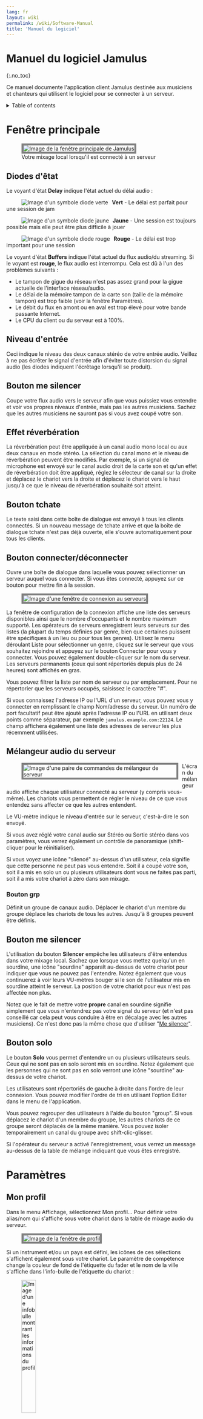 ```yaml
---
lang: fr
layout: wiki
permalink: /wiki/Software-Manual
title: 'Manuel du logiciel'
---
```

# Manuel du logiciel Jamulus
 {:.no_toc}

Ce manuel documente l'application client Jamulus destinée aux musiciens et chanteurs qui utilisent le logiciel pour se connecter à un serveur.

<details markdown="1">

<summary>Table of contents</summary>

* TOC
 {:toc}

</details>

# Fenêtre principale


<figure>
	<img src="{{site.url}}/assets/img/fr-screenshots/main-screen-medium.png" style="border: 5px solid grey;" loading="lazy" alt="Image de la fenêtre principale de Jamulus">
	<figcaption>Votre mixage local lorsqu'il est connecté à un serveur</figcaption>
</figure>

## Diodes d'êtat

Le voyant d'état **Delay** indique l'état actuel du délai audio :

<figure><img src="{{site.url}}/assets/img/fr-screenshots/led-green.png" style="float:left; margin-right:10px;" loading="lazy" alt="Image d'un symbole diode verte"></figure>

**Vert** - Le délai est parfait pour une session de jam

<figure><img src="{{site.url}}/assets/img/fr-screenshots/led-yellow.png" style="float:left; margin-right:10px;" loading="lazy" alt="Image d'un symbole diode jaune"></figure>

**Jaune** - Une session est toujours possible mais elle peut être plus difficile à jouer

<figure><img src="{{site.url}}/assets/img/fr-screenshots/led-red.png" style="float:left; margin-right:10px; clear: both;" loading="lazy" alt="Image d'un symbole diode rouge"></figure>

**Rouge** - Le délai est trop important pour une session

Le voyant d'état **Buffers** indique l'état actuel du flux audio/du streaming. Si le voyant est **rouge**, le flux audio est interrompu. Cela est dû à l'un des problèmes suivants :

- Le tampon de gigue du réseau n'est pas assez grand pour la gigue actuelle de l'interface réseau/audio.
- Le délai de la mémoire tampon de la carte son (taille de la mémoire tampon) est trop faible (voir la fenêtre Paramètres).
- Le débit du flux en amont ou en aval est trop élevé pour votre bande passante Internet.
- Le CPU du client ou du serveur est à 100%.


## Niveau d'entrée

Ceci indique le niveau des deux canaux stéréo de votre entrée audio. Veillez à ne pas écrêter le signal d'entrée afin d'éviter toute distorsion du signal audio (les diodes indiquent l'écrêtage lorsqu'il se produit).

## Bouton me silencer

Coupe votre flux audio vers le serveur afin que vous puissiez vous entendre et voir vos propres niveaux d'entrée, mais pas les autres musiciens. Sachez que les autres musiciens ne sauront pas si vous avez coupé votre son.

## Effet réverbération

La réverbération peut être appliquée à un canal audio mono local ou aux deux canaux en mode stéréo. La sélection du canal mono et le niveau de réverbération peuvent être modifiés. Par exemple, si un signal de microphone est envoyé sur le canal audio droit de la carte son et qu'un effet de réverbération doit être appliqué, réglez le sélecteur de canal sur la droite et déplacez le chariot vers la droite et déplacez le chariot vers le haut jusqu'à ce que le niveau de réverbération souhaité soit atteint.


## Bouton tchate

Le texte saisi dans cette boîte de dialogue est envoyé à tous les clients connectés. Si un nouveau message de tchate arrive et que la boîte de dialogue tchate n'est pas déjà ouverte, elle s'ouvre automatiquement pour tous les clients.

## Bouton connecter/déconnecter

Ouvre une boîte de dialogue dans laquelle vous pouvez sélectionner un serveur auquel vous connecter. Si vous êtes connecté, appuyez sur ce bouton pour mettre fin à la session.

<figure><img src="{{site.url}}/assets/img/fr-screenshots/connection-setup-window.png" style="border: 5px solid grey;" loading="lazy" alt="Image d'une fenêtre de connexion au serveurs"></figure>

La fenêtre de configuration de la connexion affiche une liste des serveurs disponibles ainsi que le nombre d'occupants et le nombre maximum supporté. Les opérateurs de serveurs enregistrent leurs serveurs sur des listes (la plupart du temps définies par genre, bien que certaines puissent être spécifiques à un lieu ou pour tous les genres). Utilisez le menu déroulant Liste pour sélectionner un genre, cliquez sur le serveur que vous souhaitez rejoindre et appuyez sur le bouton Connecter pour vous y connecter. Vous pouvez également double-cliquer sur le nom du serveur. Les serveurs permanents (ceux qui sont répertoriés depuis plus de 24 heures) sont affichés en gras.

Vous pouvez filtrer la liste par nom de serveur ou par emplacement. Pour ne répertorier que les serveurs occupés, saisissez le caractère "#".

Si vous connaissez l'adresse IP ou l'URL d'un serveur, vous pouvez vous y connecter en remplissant le champ Nom/adresse du serveur. Un numéro de port facultatif peut être ajouté après l'adresse IP ou l'URL en utilisant deux points comme séparateur, par exemple `jamulus.example.com:22124`. Le champ affichera également une liste des adresses de serveur les plus récemment utilisées.

## Mélangeur audio du serveur

<figure><img src="{{site.url}}/assets/img/fr-screenshots/mixer-channles.png" style="float:left; margin-right:10px; margin-bottom:20px; border: 5px solid grey;" loading="lazy" alt="Image d'une paire de commandes de mélangeur de serveur"></figure>

L'écran du mélangeur audio affiche chaque utilisateur connecté au serveur (y compris vous-même). Les chariots vous permettent de régler le niveau de ce que vous entendez sans affecter ce que les autres entendent.

Le VU-mètre indique le niveau d'entrée sur le serveur, c'est-à-dire le son envoyé.

Si vous avez réglé votre canal audio sur Stéréo ou Sortie stéréo dans vos paramètres, vous verrez également un contrôle de panoramique (shift-cliquer pour le réinitialiser).

Si vous voyez une icône "silencé" au-dessus d'un utilisateur, cela signifie que cette personne ne peut pas vous entendre. Soit il a coupé votre son, soit il a mis en solo un ou plusieurs utilisateurs dont vous ne faites pas parti, soit il a mis votre chariot à zéro dans son mixage.

### Bouton grp

Définit un groupe de canaux audio. Déplacer le chariot d'un membre du groupe déplace les chariots de tous les autres. Jusqu'à 8 groupes peuvent être définis.

## Bouton me silencer

L'utilisation du bouton **Silencer** empêche les utilisateurs d'être entendus dans votre mixage local. Sachez que lorsque vous mettez quelqu'un en sourdine, une icône "sourdine" apparaît au-dessus de votre chariot pour indiquer que vous ne pouvez pas l'entendre. Notez également que vous continuerez à voir leurs VU-mètres bouger si le son de l'utilisateur mis en sourdine atteint le serveur. La position de votre chariot pour eux n'est pas affectée non plus.

Notez que le fait de mettre votre **propre** canal en sourdine signifie simplement que vous n'entendrez pas votre signal du serveur (et n'est pas conseillé car cela peut vous conduire à être en décalage avec les autres musiciens). Ce n'est donc pas la même chose que d'utiliser "[Me silencer](#mute-myself-button)".

## Bouton solo

Le bouton **Solo** vous permet d'entendre un ou plusieurs utilisateurs seuls. Ceux qui ne sont pas en solo seront mis en sourdine. Notez également que les personnes qui ne sont pas en solo verront une icône "sourdine" au-dessus de votre chariot.

Les utilisateurs sont répertoriés de gauche à droite dans l'ordre de leur connexion. Vous pouvez modifier l'ordre de tri en utilisant l'option Editer dans le menu de l'application.

Vous pouvez regrouper des utilisateurs à l'aide du bouton "group". Si vous déplacez le chariot d'un membre du groupe, les autres chariots de ce groupe seront déplacés de la même manière. Vous pouvez isoler temporairement un canal du groupe avec shift-clic-glisser.

Si l'opérateur du serveur a activé l'enregistrement, vous verrez un message au-dessus de la table de mélange indiquant que vous êtes enregistré.




# Paramètres

## Mon profil

Dans le menu Affichage, sélectionnez Mon profil... Pour définir votre alias/nom qui s'affiche sous votre chariot dans la table de mixage audio du serveur.

<figure><img src="{{site.url}}/assets/img/fr-screenshots/settings-profile.png" style="border: 5px solid grey;" loading="lazy" alt="Image de la fenêtre de profil"></figure>

Si un instrument et/ou un pays est défini, les icônes de ces sélections s'affichent également sous votre chariot. Le paramètre de compétence change la couleur de fond de l'étiquette du fader et le nom de la ville s'affiche dans l'info-bulle de l'étiquette du chariot :

<figure><img src="{{site.url}}/assets/img/fr-screenshots/profile-tooltip.png" style="width:30%;" loading="lazy" alt="Image d'une infobulle montrant les informations du profil"></figure>


### Habillage

Ceci applique un habillage à la fenêtre principale, dont certains sont conçus pour accueillir des ensembles plus importants.

### Rangées du mixeur

Ce paramètre définit le nombre de rangées affichées dans le mixeur audio du serveur, pour une utilisation avec de plus grands ensembles.


## Configuration audio/réseau

<figure><img src="{{site.url}}/assets/img/fr-screenshots/settings-network.png" style="border: 5px solid grey;" loading="lazy" alt="Image de la fenêtre réseau"></figure>

### Périphérique

Sous le système d'exploitation Windows, le pilote ASIO (carte son) peut être sélectionné à l'aide de Jamulus. Si le pilote ASIO sélectionné n'est pas valide, un message d'erreur s'affiche et le pilote valide précédent est sélectionné. Sous macOS, le matériel d'entrée et de sortie peut être sélectionné. Sous Linux, Jack est sélectionné automatiquement.

### Mappage des canaux d'entrée/sortie

<figure><img src="{{site.url}}/assets/img/fr-screenshots/channel-mapping.png" style="float:left; margin-right:10px; margin-bottom:20px;" loading="lazy" alt="Image du mappage des canaux d'entrée et de sortie"></figure>

Si le périphérique de la carte son sélectionné offre plus d'un canal d'entrée ou de sortie, les paramètres _Input Channel Mapping et Output Channel Mapping_ sont visibles. Pour chaque canal d'entrée/sortie Jamulus (canal gauche et droit) un canal réel différent de la carte son peut être sélectionné.


### Canaux audio

Permet de sélectionner le nombre de canaux audio à utiliser pour la communication entre le client et le serveur.

**Note** : Il est préférable d'exécuter des instances de client séparées par voix/instrument, avec chaque client ayant son propre fichier ini, plutôt que d'utiliser ce mélangeur intégré de paire mono à stéréo.

Trois modes sont disponibles :

Les modes **Mono** et **Stereo** utilisent respectivement un et deux canaux audio.

**Mono-in/Stereo-out** : Le signal audio envoyé au serveur est mono mais le signal de retour est stéréo. Ceci est utile si la carte son capture un instrument sur un canal d'entrée et un microphone sur l'autre. Dans ce cas les deux signaux d'entrée peuvent être mixés sur un canal mono, mais le mixage du serveur est entendu en stéréo.

L'activation du mode stéréo augmente le débit de données de votre flux. Assurez-vous que votre taux de téléchargement ne dépasse pas la vitesse de téléchargement disponible de votre connexion Internet.

En mode de streaming stéréo, aucune sélection de canal audio pour l'effet de réverbération n'est disponible dans la fenêtre principale car l'effet est appliqué en mode stéréo.

### Qualité audio

Plus la qualité audio est élevée, plus le débit de données de votre flux audio est élevé. Assurez-vous que votre taux de téléchargement ne dépasse pas la vitesse de téléchargement disponible de votre connexion Internet.

### Délai de mise en mémoire tampon

Le paramètre de délai de mise en mémoire tampon est un paramètre fondamental du logiciel Jamulus. Ce paramètre a une influence sur de nombreuses propriétés de la connexion. Trois tailles de tampon sont prises en charge :

- **64 échantillons** Fournit la latence la plus faible mais ne fonctionne pas avec toutes les cartes son.
- **128 échantillons** Le paramètrage préféré. Devrait fonctionner avec la plupart des cartes son disponibles.
- **256 échantillons** Ne doit être utilisé que sur des ordinateurs très lents, ou avec une connexion Internet lente.

Certains pilotes de carte son ne permettent pas de modifier le délai de mise en mémoire tampon à partir du logiciel Jamulus. Dans ce cas, le réglage du délai de mise en mémoire tampon est désactivé et doit être modifié à l'aide du pilote de la carte son. Sous Windows, appuyez sur le bouton ASIO Setup pour ouvrir le panneau de configuration du pilote.

Sous Linux, utilisez l'outil de configuration JACK pour modifier la taille du tampon.

Le délai réel de la mémoire tampon a une influence sur l'état de la connexion, le taux de chargement actuel et le délai global. Plus la taille de la mémoire tampon est faible, plus la probabilité d'un voyant rouge dans l'indicateur d'état (abandons) est élevée et plus le débit de chargement est élevé et plus le délai global est faible.

Le réglage de la mémoire tampon est donc un compromis entre la qualité audio et le délai global.



### Tampon de gigue

Le tampon de gigue compense les glissements de temps du réseau et de la carte son. La taille de la mémoire tampon. La taille de la mémoire tampon influe donc sur la qualité du flux audio (nombre d'interruptions) et sur le délai global (plus la mémoire tampon est longue, plus le délai est élevé).

Vous pouvez définir manuellement la taille du tampon de gigue pour votre client local et le serveur distant. Pour le tampon de gigue local, les interruptions du flux audio sont indiquées par le voyant situé sous les curseurs de taille de la mémoire tampon de gigue. Si le voyant passe au rouge, cela signifie qu'il y a eu dépassement de la mémoire tampon et que le flux audio est interrompu.

Le réglage de la mémoire tampon de gigue est donc un compromis entre la qualité audio et le délai global.

Si le paramètre Auto est activé, les mémoires tampon de gigue de votre client local et du serveur distant sont définis automatiquement en fonction des mesures de la gigue temporelle du réseau et de la carte son. Si le contrôle Auto est activé, les faders de taille de la mémoire tampon de gigue sont désactivés (ils ne peuvent pas être déplacés avec la souris).

### Activer les petits tampons réseau

Permet la prise en charge de très petits paquets audio réseau. Ceux-ci ne sont utilisés que si le délai de la mémoire tampon de la carte son est inférieur à 128 échantillons. Plus les tampons réseau sont petits, plus la latence audio est faible. Mais dans le même temps, la charge du réseau augmente et la probabilité de pertes audio augmente également.

### Mesures

Le temps de ping est le temps nécessaire au flux audio pour aller du client au serveur et inversement. Ce délai est introduit par le réseau et devrait idéalement être d'environ 20-30 ms. Lorsque ce délai est supérieur à environ 50 ms, il commence à devenir plus perceptible et vous aurez peut-être plus de mal à suivre le rythme, même si cela reste possible une fois que vous vous y serez habitué. Des facteurs tels que le tempo, l'instrument joué ou l'isolation de votre casque auront un impact sur le retard que vous pouvez supporter. Les causes les plus probables d'un retard élevé sont que la distance qui vous sépare du serveur est trop grande ou que votre connexion internet n'est pas suffisante.

Le délai global est calculé à partir du temps de ping actuel et du délai introduit par les paramètres actuels de la mémoire tampon.

Le débit audio en amont dépend de la taille actuelle des paquets audio et du paramètre de compression. Assurez-vous que le débit amont n'est pas supérieur à votre vitesse de téléchargement Internet disponible (vérifiez-le avec un service tel que [librespeed.org](https://librespeed.org/)).

## Configuration avancée

<figure><img src="{{site.url}}/assets/img/fr-screenshots/settings-advanced.png" style="border: 5px solid grey;" loading="lazy" alt="Image de la fenêtre paramètres avancés"></figure>

### Adresse du serveur de répertoire personnalisé

Laissez ce champ vide, sauf si vous devez entrer l'adresse d'un serveur annuaire autre que celui par défaut.

### Niveau des nouveaux clients

Ce paramètre définit le niveau du chariot d'un client nouvellement connecté en pourcentage. Si un nouvel utilisateur se connecte au serveur actuel, il obtiendra le niveau de chariot initial spécifié si aucun autre niveau de chariot d'une précédente connexion de cet utilisateur n'était déjà enregistré. Vous pouvez définir tous les utilisateurs d'un serveur occupé à ce niveau en utilisant Editer > "Régler tous les chariots sur le niveau d'un nouveau client".

### Amplification de l'entrée

Augmente le gain de votre appareil. Utilisez cette fonction si votre appareil délivre un gain trop faible pour Jamulus.

### Protection contre le larsen

Tente de détecter les boucles de retour audio ou les bruits forts dans les trois premières secondes suivant votre connexion à un serveur. Une fois détectée, cette fonction affiche un message et active le bouton "Me silencer" pour vous mettre en sourdine dans votre propre mix.

### Balance d'entrée

Contrôle les niveaux relatifs des canaux audio locaux gauche et droit. Pour un signal mono il agit comme un panoramique entre les deux canaux. Par exemple, si un microphone est connecté au canal d'entrée droit et qu'un instrument est connecté au canal d'entrée gauche, la balance d'entrée agit comme un panoramique entre les deux canaux. Un instrument est connecté au canal d'entrée gauche et est beaucoup plus fort que le microphone, déplacez le fader audio pour augmenter le volume relatif du microphone.

# Menu commandes

### Fichier > Charger la configuration des canaux du mixeur
 
Vous pouvez sauvegarder et restaurer le mixage que vous avez pour les répétitions de votre groupe (fader, mute, pan, solo etc.) et le charger à tout moment (même pendant que vous jouez). Le chargement peut également se faire par glisser/déposer dans la fenêtre du mixeur.


### Editer > Regler tous les chariots sur le niveau d'un nouveau client

Applique un réglage de chariot unique à chaque canal en fonction de son volume. Utile pour les grands ensembles afin d'obtenir un mixage global raisonnable, bien que des ajustements individuels puissent encore être nécessaires. A appliquer de préférence pendant un échauffement ou une partie uniforme du morceau de musique.

# Options de la ligne de commande

La plupart des fonctions courantes de Jamulus peuvent être définies à l'aide de l'interface graphique, mais ces fonctions et d'autres peuvent également être définies à l'aide d'options données dans une fenêtre de terminal. La manière exacte de procéder dépend de votre système d'exploitation.

Par exemple, sous Windows, pour utiliser un fichier de paramètres spécifique, faites un clic droit sur le raccourci de Jamulus et choisissez "Propriétés" > Cible. Ajoutez les arguments nécessaires à Jamulus.exe :

```shell
 "C:\Program Files\Jamulus\Jamulus.exe" --inifile "C:\path\to\myinifile.ini"
```

Pour macOS, démarrez une fenêtre Terminal et exécutez Jamulus avec les options souhaitées comme ceci :

```shell
 /Applications/Jamulus.app/Contents/MacOS/Jamulus --inifile "/path/to/myinifile.ini"
```

**Note** : Les options de la ligne de commande ne modifieront pas les réglages effectués dans l'interface graphique. 

- `-M` or `--mutestream`  Démarre Jamulus en mode sourdine                                                      
- `--mutemyown`  Me silencer dans mon mixage personnel (mode "headless" seulement)                                                      
-  `-c` or `--connect`  Se connecter à l'adresse du serveur donné au démarrage, format `adresse[:port]`  
-  `-j` or `--nojackconnect`  Disactive l'auto-connection de JACK  
-  `--ctrlmidich` Canal du contrôleur MIDI à écouter, décalage du numéro de contrôle et numéros CC consécutifs (canaux). Format : `canal[;f*][;p*][;s*][;m*]` Voir [Trucs et astuces](Tips-Tricks-More#using-ctrlmidich-for-midi-controllers) 
- `--clientname`  Titre de la fenêtre et nom du client JACK 
  {% include_relative Shared-Commands.md %}

